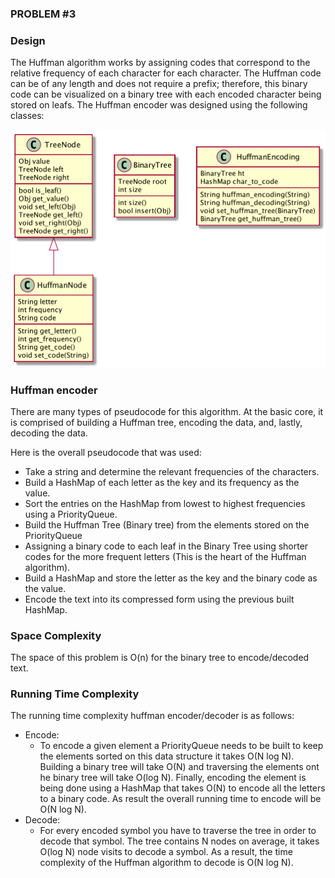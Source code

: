 ### PROBLEM #3

### Design
The Huffman algorithm works by assigning codes that correspond to the relative frequency of each character for each 
character. The Huffman code can be of any length and does not require a prefix; therefore, this binary code can be 
visualized on a binary tree with each encoded character being stored on leafs. The Huffman encoder was designed using 
the following classes:

![classes](./huffman_classes.png)

### Huffman encoder
There are many types of pseudocode for this algorithm. At the basic core, it is comprised of building a Huffman tree, 
encoding the data, and, lastly, decoding the data.

Here is the overall pseudocode that was used:

* Take a string and determine the relevant frequencies of the characters.
* Build a HashMap of each letter as the key and its frequency as the value.
* Sort the entries on the HashMap from lowest to highest frequencies using a 
PriorityQueue.
* Build the Huffman Tree (Binary tree) from the elements stored on the PriorityQueue 
* Assigning a binary code to each leaf in the Binary Tree using shorter codes for the more frequent letters (This is the
heart of the Huffman algorithm).
* Build a HashMap and store the letter as the key and the binary code as the value.
* Encode the text into its compressed form using the previous built HashMap.

### Space Complexity
The space of this problem is O(n) for the binary tree to encode/decoded text.

### Running Time Complexity
The running time complexity huffman encoder/decoder is as follows:

* Encode:
  * To encode a given element a PriorityQueue needs to be built to keep the elements sorted on this data structure it 
  takes O(N log N). Building a binary tree will take O(N) and traversing the elements ont he binary tree will take 
  O(log N). Finally, encoding the element is being done using a HashMap that takes O(N) to encode all the letters to a 
  binary code. As result the overall running time to encode will be  O(N log N).
* Decode: 
  * For every encoded symbol you have to traverse the tree in order to decode that symbol. The tree contains N nodes on 
average, it takes O(log N) node visits to decode a symbol. As a result, the time complexity of the Huffman algorithm to 
decode is O(N log N).